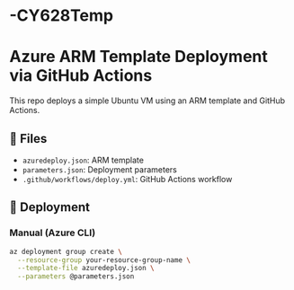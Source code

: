 # -CY628Temp
# Azure ARM Template Deployment via GitHub Actions

This repo deploys a simple Ubuntu VM using an ARM template and GitHub Actions.

## 📁 Files

- `azuredeploy.json`: ARM template
- `parameters.json`: Deployment parameters
- `.github/workflows/deploy.yml`: GitHub Actions workflow

## 🚀 Deployment

### Manual (Azure CLI)

```bash
az deployment group create \
  --resource-group your-resource-group-name \
  --template-file azuredeploy.json \
  --parameters @parameters.json
